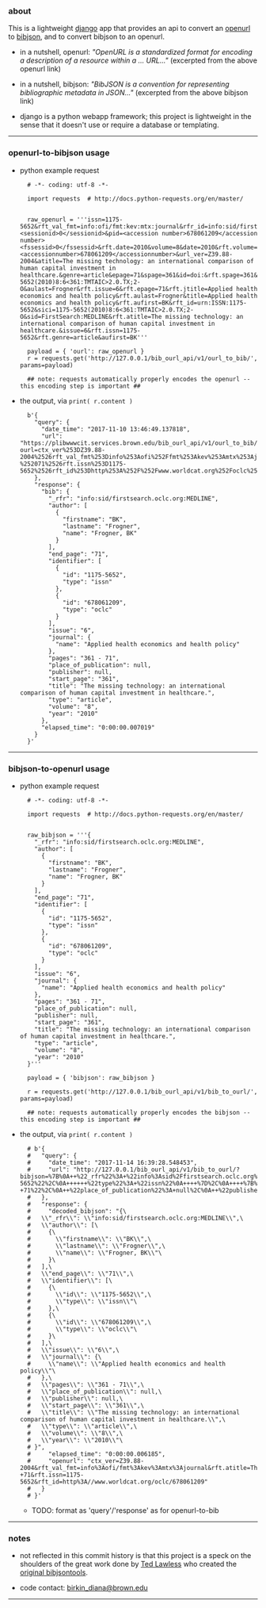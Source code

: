 ### about

This is a lightweight [django](https://www.djangoproject.com) app that provides an api to convert an [openurl](https://en.wikipedia.org/wiki/OpenURL) to [bibjson](http://okfnlabs.org/projects/bibjson/), and to convert bibjson to an openurl.

- in a nutshell, openurl: _"OpenURL is a standardized format for encoding a description of a resource within a ... URL..."_ (excerpted from the above openurl link)

- in a nutshell, bibjson: _"BibJSON is a convention for representing bibliographic metadata in JSON..."_ (excerpted from the above bibjson link)

- django is a python webapp framework; this project is lightweight in the sense that it doesn't use or require a database or templating.

---


### openurl-to-bibjson usage

- python example request

        # -*- coding: utf-8 -*-

        import requests  # http://docs.python-requests.org/en/master/


        raw_openurl = '''issn=1175-5652&rft_val_fmt=info:ofi/fmt:kev:mtx:journal&rfr_id=info:sid/firstsearch.oclc.org:MEDLINE&req_dat=<sessionid>0</sessionid>&pid=<accession number>678061209</accession number><fssessid>0</fssessid>&rft.date=2010&volume=8&date=2010&rft.volume=8&rfe_dat=<accessionnumber>678061209</accessionnumber>&url_ver=Z39.88-2004&atitle=The missing technology: an international comparison of human capital investment in healthcare.&genre=article&epage=71&spage=361&id=doi:&rft.spage=361&rft.sici=1175-5652(2010)8:6<361:TMTAIC>2.0.TX;2-O&aulast=Frogner&rft.issue=6&rft.epage=71&rft.jtitle=Applied health economics and health policy&rft.aulast=Frogner&title=Applied health economics and health policy&rft.aufirst=BK&rft_id=urn:ISSN:1175-5652&sici=1175-5652(2010)8:6<361:TMTAIC>2.0.TX;2-O&sid=FirstSearch:MEDLINE&rft.atitle=The missing technology: an international comparison of human capital investment in healthcare.&issue=6&rft.issn=1175-5652&rft.genre=article&aufirst=BK'''

        payload = { 'ourl': raw_openurl }
        r = requests.get('http://127.0.0.1/bib_ourl_api/v1/ourl_to_bib/', params=payload)

        ## note: requests automatically properly encodes the openurl -- this encoding step is important ##

- the output, via `print( r.content )`

        b'{
          "query": {
            "date_time": "2017-11-10 13:46:49.137818",
            "url": "https://plibwwwcit.services.brown.edu/bib_ourl_api/v1/ourl_to_bib/?ourl=ctx_ver%253DZ39.88-2004%2526rft_val_fmt%253Dinfo%253Aofi%252Ffmt%253Akev%253Amtx%253Ajournal%2526rft.atitle%253DThe%2520missing%2520technology%253A%2520an%2520international%2520comparison%2520of%2520human%2520capital%2520investment%2520in%2520healthcare.%2526rft.jtitle%253DApplied%2520health%2520economics%2520and%2520health%2520policy%2526rft.genre%253Darticle%2526rfr_id%253Dinfo%253Asid%252Finfo%253Asid%252Ffirstsearch.oclc.org%253AMEDLINE%2526rft.date%253D2010%2526rft.au%253DFrogner%252C%2520BK%2526rft.volume%253D8%2526rft.issue%253D6%2526rft.spage%253D361%2526rft.end_page%253D71%2526rft.pages%253D361%2520-%252071%2526rft.issn%253D1175-5652%2526rft_id%253Dhttp%253A%252F%252Fwww.worldcat.org%252Foclc%252F678061209"
          },
          "response": {
            "bib": {
              "_rfr": "info:sid/firstsearch.oclc.org:MEDLINE",
              "author": [
                {
                  "firstname": "BK",
                  "lastname": "Frogner",
                  "name": "Frogner, BK"
                }
              ],
              "end_page": "71",
              "identifier": [
                {
                  "id": "1175-5652",
                  "type": "issn"
                },
                {
                  "id": "678061209",
                  "type": "oclc"
                }
              ],
              "issue": "6",
              "journal": {
                "name": "Applied health economics and health policy"
              },
              "pages": "361 - 71",
              "place_of_publication": null,
              "publisher": null,
              "start_page": "361",
              "title": "The missing technology: an international comparison of human capital investment in healthcare.",
              "type": "article",
              "volume": "8",
              "year": "2010"
            },
            "elapsed_time": "0:00:00.007019"
          }
        }'

---

### bibjson-to-openurl usage

- python example request

        # -*- coding: utf-8 -*-

        import requests  # http://docs.python-requests.org/en/master/


        raw_bibjson = '''{
          "_rfr": "info:sid/firstsearch.oclc.org:MEDLINE",
          "author": [
            {
              "firstname": "BK",
              "lastname": "Frogner",
              "name": "Frogner, BK"
            }
          ],
          "end_page": "71",
          "identifier": [
            {
              "id": "1175-5652",
              "type": "issn"
            },
            {
              "id": "678061209",
              "type": "oclc"
            }
          ],
          "issue": "6",
          "journal": {
            "name": "Applied health economics and health policy"
          },
          "pages": "361 - 71",
          "place_of_publication": null,
          "publisher": null,
          "start_page": "361",
          "title": "The missing technology: an international comparison of human capital investment in healthcare.",
          "type": "article",
          "volume": "8",
          "year": "2010"
        }'''

        payload = { 'bibjson': raw_bibjson }

        r = requests.get('http://127.0.0.1/bib_ourl_api/v1/bib_to_ourl/', params=payload)

        ## note: requests automatically properly encodes the bibjson -- this encoding step is important ##

- the output, via `print( r.content )`

        # b'{
        #   "query": {
        #     "date_time": "2017-11-14 16:39:28.548453",
        #     "url": "http://127.0.0.1/bib_ourl_api/v1/bib_to_ourl/?bibjson=%7B%0A++%22_rfr%22%3A+%22info%3Asid%2Ffirstsearch.oclc.org%3AMEDLINE%22%2C%0A++%22author%22%3A+%5B%0A++++%7B%0A++++++%22firstname%22%3A+%22BK%22%2C%0A++++++%22lastname%22%3A+%22Frogner%22%2C%0A++++++%22name%22%3A+%22Frogner%2C+BK%22%0A++++%7D%0A++%5D%2C%0A++%22end_page%22%3A+%2271%22%2C%0A++%22identifier%22%3A+%5B%0A++++%7B%0A++++++%22id%22%3A+%221175-5652%22%2C%0A++++++%22type%22%3A+%22issn%22%0A++++%7D%2C%0A++++%7B%0A++++++%22id%22%3A+%22678061209%22%2C%0A++++++%22type%22%3A+%22oclc%22%0A++++%7D%0A++%5D%2C%0A++%22issue%22%3A+%226%22%2C%0A++%22journal%22%3A+%7B%0A++++%22name%22%3A+%22Applied+health+economics+and+health+policy%22%0A++%7D%2C%0A++%22pages%22%3A+%22361+-+71%22%2C%0A++%22place_of_publication%22%3A+null%2C%0A++%22publisher%22%3A+null%2C%0A++%22start_page%22%3A+%22361%22%2C%0A++%22title%22%3A+%22The+missing+technology%3A+an+international+comparison+of+human+capital+investment+in+healthcare.%22%2C%0A++%22type%22%3A+%22article%22%2C%0A++%22volume%22%3A+%228%22%2C%0A++%22year%22%3A+%222010%22%0A%7D"
        #   },
        #   "response": {
        #     "decoded_bibjson": "{\
        #   \\"_rfr\\": \\"info:sid/firstsearch.oclc.org:MEDLINE\\",\
        #   \\"author\\": [\
        #     {\
        #       \\"firstname\\": \\"BK\\",\
        #       \\"lastname\\": \\"Frogner\\",\
        #       \\"name\\": \\"Frogner, BK\\"\
        #     }\
        #   ],\
        #   \\"end_page\\": \\"71\\",\
        #   \\"identifier\\": [\
        #     {\
        #       \\"id\\": \\"1175-5652\\",\
        #       \\"type\\": \\"issn\\"\
        #     },\
        #     {\
        #       \\"id\\": \\"678061209\\",\
        #       \\"type\\": \\"oclc\\"\
        #     }\
        #   ],\
        #   \\"issue\\": \\"6\\",\
        #   \\"journal\\": {\
        #     \\"name\\": \\"Applied health economics and health policy\\"\
        #   },\
        #   \\"pages\\": \\"361 - 71\\",\
        #   \\"place_of_publication\\": null,\
        #   \\"publisher\\": null,\
        #   \\"start_page\\": \\"361\\",\
        #   \\"title\\": \\"The missing technology: an international comparison of human capital investment in healthcare.\\",\
        #   \\"type\\": \\"article\\",\
        #   \\"volume\\": \\"8\\",\
        #   \\"year\\": \\"2010\\"\
        # }",
        #     "elapsed_time": "0:00:00.006185",
        #     "openurl": "ctx_ver=Z39.88-2004&rft_val_fmt=info%3Aofi/fmt%3Akev%3Amtx%3Ajournal&rft.atitle=The+missing+technology%3A+an+international+comparison+of+human+capital+investment+in+healthcare.&rft.jtitle=Applied+health+economics+and+health+policy&rft.genre=article&rfr_id=info%3Asid/info%3Asid/firstsearch.oclc.org%3AMEDLINE&rft.date=2010&rft.au=Frogner%2C+BK&rft.volume=8&rft.issue=6&rft.spage=361&rft.end_page=71&rft.pages=361+-+71&rft.issn=1175-5652&rft_id=http%3A//www.worldcat.org/oclc/678061209"
        #   }
        # }'

    - TODO: format as 'query'/'response' as for openurl-to-bib


---


### notes

- not reflected in this commit history is that this project is a speck on the shoulders of the great work done by [Ted Lawless](https://github.com/lawlesst) who created the [original bibjsontools](https://github.com/lawlesst/bibjsontools).

- code contact: birkin_diana@brown.edu

---
